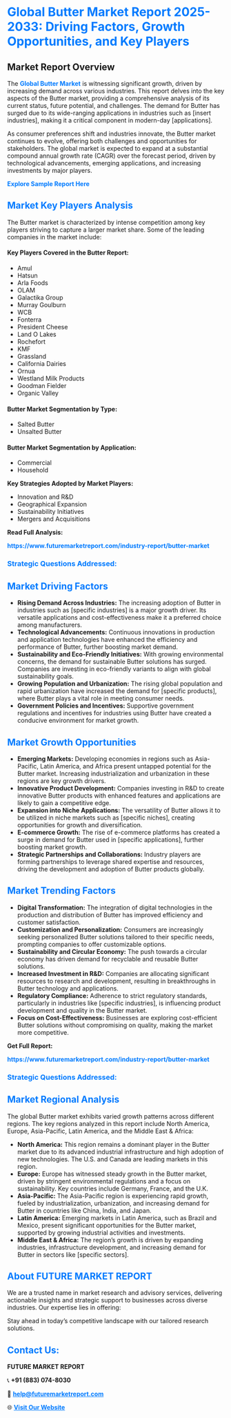 <h1 style="color: #007BFF;">Global Butter Market Report 2025-2033: Driving Factors, Growth Opportunities, and Key Players</h1>

<section id="overview">
<h2>Market Report Overview</h2>
<p>The <a href="https://www.futuremarketreport.com/industry-report/butter-market" style="color: #007BFF; text-decoration: none;"><strong>Global Butter Market</strong></a> is witnessing significant growth, driven by increasing demand across various industries. This report delves into the key aspects of the Butter market, providing a comprehensive analysis of its current status, future potential, and challenges. The demand for Butter has surged due to its wide-ranging applications in industries such as [insert industries], making it a critical component in modern-day [applications].</p>
<p>As consumer preferences shift and industries innovate, the Butter market continues to evolve, offering both challenges and opportunities for stakeholders. The global market is expected to expand at a substantial compound annual growth rate (CAGR) over the forecast period, driven by technological advancements, emerging applications, and increasing investments by major players.</p>
</section>

<section id="overview">
<p><a href="https://www.futuremarketreport.com/request-sample/reportId=89902" style="color: #007BFF; text-decoration: none;"><strong>Explore Sample Report Here</strong></a></p>
</section>

<section id="key-players">
<h2 style="color: #007BFF;">Market Key Players Analysis</h2>
<p>The Butter market is characterized by intense competition among key players striving to capture a larger market share. Some of the leading companies in the market include:</p>
<h4>Key Players Covered in the Butter Report:</h4>
<ul><li>Amul</li><li>Hatsun</li><li>Arla Foods</li><li>OLAM</li><li>Galactika Group</li><li>Murray Goulburn</li><li>WCB</li><li>Fonterra</li><li>President Cheese</li><li>Land O Lakes</li><li>Rochefort</li><li>KMF</li><li>Grassland</li><li>California Dairies</li><li>Ornua</li><li>Westland Milk Products</li><li>Goodman Fielder</li><li>Organic Valley</li></ul>
<h4>Butter Market Segmentation by Type:</h4>
<ul><li>Salted Butter</li><li>Unsalted Butter</li></ul>

<h4>Butter Market Segmentation by Application:</h4>
<ul><li>Commercial</li><li>Household</li></ul>
<p><strong>Key Strategies Adopted by Market Players:</strong></p>
<ul>
<li>Innovation and R&D</li>
<li>Geographical Expansion</li>
<li>Sustainability Initiatives</li>
<li>Mergers and Acquisitions</li>
</ul>
</section>

<section>
<p><strong>Read Full Analysis: </strong></p><a href="https://www.futuremarketreport.com/industry-report/butter-market" style="color: #007BFF; text-decoration: none;"><strong>https://www.futuremarketreport.com/industry-report/butter-market</strong></a>
<h3 style="color: #007BFF;">Strategic Questions Addressed:</h3>
</section>

<section id="driving-factors">
<h2 style="color: #007BFF;">Market Driving Factors</h2>
<ul>
<li><strong>Rising Demand Across Industries:</strong> The increasing adoption of Butter in industries such as [specific industries] is a major growth driver. Its versatile applications and cost-effectiveness make it a preferred choice among manufacturers.</li>
<li><strong>Technological Advancements:</strong> Continuous innovations in production and application technologies have enhanced the efficiency and performance of Butter, further boosting market demand.</li>
<li><strong>Sustainability and Eco-Friendly Initiatives:</strong> With growing environmental concerns, the demand for sustainable Butter solutions has surged. Companies are investing in eco-friendly variants to align with global sustainability goals.</li>
<li><strong>Growing Population and Urbanization:</strong> The rising global population and rapid urbanization have increased the demand for [specific products], where Butter plays a vital role in meeting consumer needs.</li>
<li><strong>Government Policies and Incentives:</strong> Supportive government regulations and incentives for industries using Butter have created a conducive environment for market growth.</li>
</ul>
</section>

<section id="growth-opportunities">
<h2 style="color: #007BFF;">Market Growth Opportunities</h2>
<ul>
<li><strong>Emerging Markets:</strong> Developing economies in regions such as Asia-Pacific, Latin America, and Africa present untapped potential for the Butter market. Increasing industrialization and urbanization in these regions are key growth drivers.</li>
<li><strong>Innovative Product Development:</strong> Companies investing in R&D to create innovative Butter products with enhanced features and applications are likely to gain a competitive edge.</li>
<li><strong>Expansion into Niche Applications:</strong> The versatility of Butter allows it to be utilized in niche markets such as [specific niches], creating opportunities for growth and diversification.</li>
<li><strong>E-commerce Growth:</strong> The rise of e-commerce platforms has created a surge in demand for Butter used in [specific applications], further boosting market growth.</li>
<li><strong>Strategic Partnerships and Collaborations:</strong> Industry players are forming partnerships to leverage shared expertise and resources, driving the development and adoption of Butter products globally.</li>
</ul>
</section>

<section id="trending-factors">
<h2 style="color: #007BFF;">Market Trending Factors</h2>
<ul>
<li><strong>Digital Transformation:</strong> The integration of digital technologies in the production and distribution of Butter has improved efficiency and customer satisfaction.</li>
<li><strong>Customization and Personalization:</strong> Consumers are increasingly seeking personalized Butter solutions tailored to their specific needs, prompting companies to offer customizable options.</li>
<li><strong>Sustainability and Circular Economy:</strong> The push towards a circular economy has driven demand for recyclable and reusable Butter solutions.</li>
<li><strong>Increased Investment in R&D:</strong> Companies are allocating significant resources to research and development, resulting in breakthroughs in Butter technology and applications.</li>
<li><strong>Regulatory Compliance:</strong> Adherence to strict regulatory standards, particularly in industries like [specific industries], is influencing product development and quality in the Butter market.</li>
<li><strong>Focus on Cost-Effectiveness:</strong> Businesses are exploring cost-efficient Butter solutions without compromising on quality, making the market more competitive.</li>
</ul>
</section>

<section>
<p><strong>Get Full Report: </strong></p><a href="https://www.futuremarketreport.com/industry-report/butter-market" style="color: #007BFF; text-decoration: none;"><strong>https://www.futuremarketreport.com/industry-report/butter-market</strong></a>
<h3 style="color: #007BFF;">Strategic Questions Addressed:</h3>
</section>


<section id="regional-analysis">
<h2 style="color: #007BFF;">Market Regional Analysis</h2>
<p>The global Butter market exhibits varied growth patterns across different regions. The key regions analyzed in this report include North America, Europe, Asia-Pacific, Latin America, and the Middle East & Africa:</p>
<ul>
<li><strong>North America:</strong> This region remains a dominant player in the Butter market due to its advanced industrial infrastructure and high adoption of new technologies. The U.S. and Canada are leading markets in this region.</li>
<li><strong>Europe:</strong> Europe has witnessed steady growth in the Butter market, driven by stringent environmental regulations and a focus on sustainability. Key countries include Germany, France, and the U.K.</li>
<li><strong>Asia-Pacific:</strong> The Asia-Pacific region is experiencing rapid growth, fueled by industrialization, urbanization, and increasing demand for Butter in countries like China, India, and Japan.</li>
<li><strong>Latin America:</strong> Emerging markets in Latin America, such as Brazil and Mexico, present significant opportunities for the Butter market, supported by growing industrial activities and investments.</li>
<li><strong>Middle East & Africa:</strong> The region’s growth is driven by expanding industries, infrastructure development, and increasing demand for Butter in sectors like [specific sectors].</li>
</ul>
</section>

<footer>
<h2 style="color: #007BFF;">About FUTURE MARKET REPORT</h2>
<p>We are a trusted name in market research and advisory services, delivering actionable insights and strategic support to businesses across diverse industries. Our expertise lies in offering:</p>

<p>Stay ahead in today’s competitive landscape with our tailored research solutions.</p>

<h2 style="color: #007BFF;">Contact Us:</h2>
<p><strong>FUTURE MARKET REPORT</strong></p>
<p>📞 <strong>+91 (883) 074-8030</strong></p>
<p>📧 <strong><a href="mailto:help@futuremarketreport.com" style="color: #007BFF;">help@futuremarketreport.com</a></strong></p>
<p>🌐 <strong><a href="https://www.futuremarketreport.com/" style="color: #007BFF;">Visit Our Website</a></strong></p>
</footer>